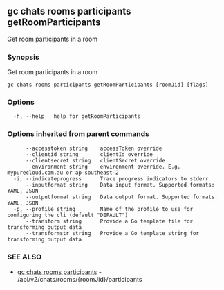 ## gc chats rooms participants getRoomParticipants

Get room participants in a room

### Synopsis

Get room participants in a room

```
gc chats rooms participants getRoomParticipants [roomJid] [flags]
```

### Options

```
  -h, --help   help for getRoomParticipants
```

### Options inherited from parent commands

```
      --accesstoken string    accessToken override
      --clientid string       clientId override
      --clientsecret string   clientSecret override
      --environment string    environment override. E.g. mypurecloud.com.au or ap-southeast-2
  -i, --indicateprogress      Trace progress indicators to stderr
      --inputformat string    Data input format. Supported formats: YAML, JSON
      --outputformat string   Data output format. Supported formats: YAML, JSON
  -p, --profile string        Name of the profile to use for configuring the cli (default "DEFAULT")
      --transform string      Provide a Go template file for transforming output data
      --transformstr string   Provide a Go template string for transforming output data
```

### SEE ALSO

* [gc chats rooms participants](gc_chats_rooms_participants.html)	 - /api/v2/chats/rooms/{roomJid}/participants


